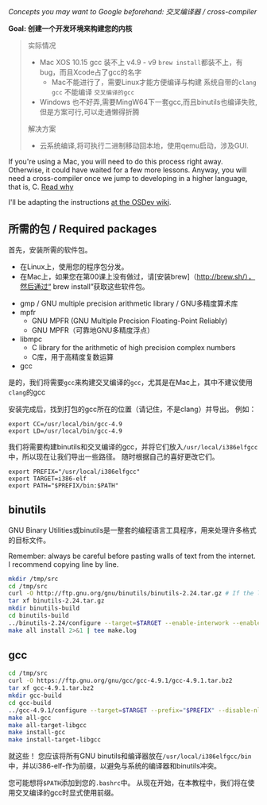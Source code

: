 *Concepts you may want to Google beforehand: 交叉编译器 / cross-compiler*

**Goal: 创建一个开发环境来构建您的内核**


> 实际情况
> 
> * Mac XOS 10.15 gcc 装不上 v4.9 - v9 `brew install`都装不上，有bug，而且Xcode占了gcc的名字
>   * Mac不能进行了，需要Linux才能方便编译与构建 系统自带的`clang gcc` 不能编译 `交叉编译的gcc`
> * Windows 也不好弄,需要MingW64下一套gcc,而且binutils也编译失败,但是方案可行,可以走通懒得折腾
>
> 解决方案
>
> * 云系统编译,将可执行二进制移动回本地，使用qemu启动，涉及GUI.

If you're using a Mac, you will need to do this process right away. Otherwise, it could have waited
for a few more lessons. Anyway, you will need a cross-compiler once we jump to developing in a higher
language, that is, C. [Read why](http://wiki.osdev.org/Why_do_I_need_a_Cross_Compiler%3F)

I'll be adapting the instructions [at the OSDev wiki](http://wiki.osdev.org/GCC_Cross-Compiler). 


所需的包 / Required packages
-----------------

首先，安装所需的软件包。 
* 在Linux上，使用您的程序包分发。 
* 在Mac上，如果您在第00课上没有做过，请[安装brew]（http://brew.sh/），然后通过“ brew install”获取这些软件包。

- gmp / GNU multiple precision arithmetic library / GNU多精度算术库
- mpfr 
    - GNU MPFR (GNU Multiple Precision Floating-Point Reliably) 
    - GNU MPFR（可靠地GNU多精度浮点）
- libmpc
    - C library for the arithmetic of high precision complex numbers
    - C库，用于高精度复数运算
- gcc

是的，我们将需要`gcc`来构建交叉编译的`gcc`，尤其是在Mac上，其中不建议使用`clang`的gcc

安装完成后，找到打包的gcc所在的位置（请记住，不是clang）并导出。 例如：

```
export CC=/usr/local/bin/gcc-4.9
export LD=/usr/local/bin/gcc-4.9
```

我们将需要构建binutils和交叉编译的gcc，并将它们放入`/usr/local/i386elfgcc`中，所以现在让我们导出一些路径。 随时根据自己的喜好更改它们。

```
export PREFIX="/usr/local/i386elfgcc"
export TARGET=i386-elf
export PATH="$PREFIX/bin:$PATH"
```

binutils
--------
GNU Binary Utilities或binutils是一整套的编程语言工具程序，用来处理许多格式的目标文件。

Remember: always be careful before pasting walls of text from the internet. I recommend copying line by line.

```sh
mkdir /tmp/src
cd /tmp/src
curl -O http://ftp.gnu.org/gnu/binutils/binutils-2.24.tar.gz # If the link 404's, look for a more recent version
tar xf binutils-2.24.tar.gz
mkdir binutils-build
cd binutils-build
../binutils-2.24/configure --target=$TARGET --enable-interwork --enable-multilib --disable-nls --disable-werror --prefix=$PREFIX 2>&1 | tee configure.log
make all install 2>&1 | tee make.log
```

gcc
---
```sh
cd /tmp/src
curl -O https://ftp.gnu.org/gnu/gcc/gcc-4.9.1/gcc-4.9.1.tar.bz2
tar xf gcc-4.9.1.tar.bz2
mkdir gcc-build
cd gcc-build
../gcc-4.9.1/configure --target=$TARGET --prefix="$PREFIX" --disable-nls --disable-libssp --enable-languages=c --without-headers
make all-gcc 
make all-target-libgcc 
make install-gcc 
make install-target-libgcc 
```

就这些！ 您应该将所有GNU binutils和编译器放在`/usr/local/i386elfgcc/bin`中，并以i386-elf-作为前缀，以避免与系统的编译器和binutils冲突。

您可能想将`$PATH`添加到您的`.bashrc`中。 从现在开始，在本教程中，我们将在使用交叉编译的gcc时显式使用前缀。
